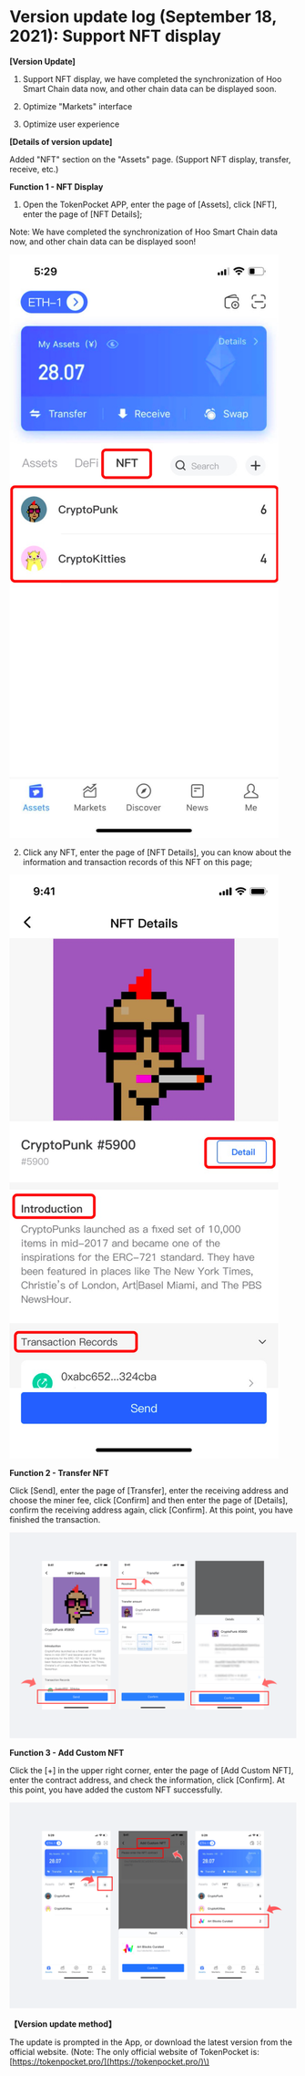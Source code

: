 # Version update log \(September 18, 2021\): Support NFT display

**\[Version Update\]**

1. Support NFT display, we have completed the synchronization of Hoo Smart Chain data now, and other chain data can be displayed soon.

2. Optimize "Markets" interface

3. Optimize user experience

**\[Details of version update\]**

Added "NFT" section on the "Assets" page. \(Support NFT display, transfer, receive, etc.\)

**Function 1 - NFT Display**

1. Open the TokenPocket APP, enter the page of \[Assets\], click \[NFT\], enter the page of \[NFT Details\];

Note: We have completed the synchronization of Hoo Smart Chain data now, and other chain data can be displayed soon!

![](../../.gitbook/assets/image%20%2838%29.png)

2. Click any NFT, enter the page of \[NFT Details\], you can know about the information and transaction records of this NFT on this page;

![](../../.gitbook/assets/image%20%2836%29.png)

**Function 2 - Transfer NFT**

Click \[Send\], enter the page of \[Transfer\], enter the receiving address and choose the miner fee, click \[Confirm\] and then enter the page of \[Details\], confirm the receiving address again, click \[Confirm\]. At this point, you have finished the transaction.

![](../../.gitbook/assets/ying-wen-.png)

**Function 3 - Add Custom NFT**

Click the \[+\] in the upper right corner, enter the page of \[Add Custom NFT\], enter the contract address, and check the information, click \[Confirm\]. At this point, you have added the custom NFT successfully.

![](../../.gitbook/assets/image%20%2837%29.png)

**【Version update method】‌**

The update is prompted in the App, or download the latest version from the official website. \(Note: The only official website of TokenPocket is: [https://tokenpocket.pro/](https://tokenpocket.pro/)\)

